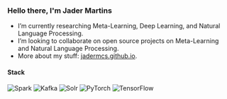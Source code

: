 ### Hello there, I'm Jader Martins


- I’m currently researching Meta-Learning, Deep Learning, and Natural Language Processing.
- I’m looking to collaborate on open source projects on Meta-Learning and Natural Language Processing.
- More about my stuff: [jadermcs.github.io](https://jadermcs.github.io).

#### Stack
![Spark](https://img.shields.io/badge/-Spark-green?logo=apache-Spark)
![Kafka](https://img.shields.io/badge/-Kafka-black?logo=apache-Kafka)
![Solr](https://img.shields.io/badge/-Solr-white?logo=apache-Solr)
![PyTorch](https://img.shields.io/badge/-PyTorch-purple?logo=PyTorch)
![TensorFlow](https://img.shields.io/badge/-TensorFlow-white?logo=TensorFlow)
